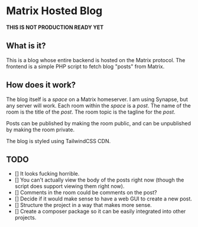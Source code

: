 # Matrix Hosted Blog
**THIS IS NOT PRODUCTION READY YET**
## What is it?

This is a blog whose entire backend is hosted on the Matrix protocol. The frontend is a simple PHP script to fetch blog "posts" from Matrix.

## How does it work?

The blog itself is a *space* on a Matrix homeserver. I am using Synapse, but any server will work. Each room within the *space* is a *post*. The name of the room is the title of the *post*. The room topic is the tagline for the *post*.

Posts can be published by making the room public, and can be unpublished by making the room private.

The blog is styled using TailwindCSS CDN.

## TODO

- [] It looks fucking horrible.
- [] You can't actually view the body of the posts right now (though the script does support viewing them right now).
- [] Comments in the room could be comments on the post?
- [] Decide if it would make sense to have a web GUI to create a new post.
- [] Structure the project in a way that makes more sense.
- [] Create a composer package so it can be easily integrated into other projects. 


